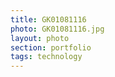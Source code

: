 ```yaml
--- 
title: GK01081116 
photo: GK01081116.jpg 
layout: photo 
section: portfolio 
tags: technology 
---  
```

  
